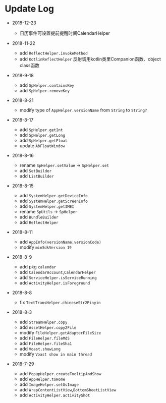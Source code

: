 # Update Log

- 2018-12-23

  - 日历事件可设置提前提醒时间CalendarHelper

- 2018-11-22

  - add `ReflectHelper.invokeMethod`
  - add `KotlinReflectHelper` 反射调用kotlin类里Companion函数、object class函数

- 2018-9-18
  - add `SpHelper.containsKey`
  - add `SpHelper.removeKey`

- 2018-8-21
  - modify type of `AppHelper.versionName` from `String` to `String?`

- 2018-8-17
  - add `SpHelper.getInt`
  - add `SpHelper.getLong`
  - add `SpHelper.getFloat`
  - update `AbFloatWindow`
   
- 2018-8-16
  - rename `SpHelper.setValue` -> `SpHelper.set`
  - add `SetBuilder`
  - add `ListBuilder`

- 2018-8-15
  - add `SystemHelper.getDeviceInfo`
  - add `SystemHelper.getScreenInfo`
  - add `SystemHelper.getIMEI`
  - rename `SpUtils` -> `SpHelper`
  - add `BundleBuilder`
  - add `ReflectHelper`

- 2018-8-11
  - add `AppInfo(versionName,versionCode)`
  - modify `minSdkVersion 19`


- 2018-8-9
  - add pkg `calendar`
  - add `CalendarAccount`,`CalendarHelper`
  - add `ServiceHelper.isServiceRunning`
  - add `ActivityHelper.isForeground`
  
 
- 2018-8-8
  - fix `TextTransHelper.chineseStr2Pinyin`

- 2018-8-3
  - add `StreamHelper.copy`
  - add `AssetHelper.copy2File`
  - modify `FileHelper.getAdapterFileSize`
  - add `FileHelper.fileMd5`
  - add `FileHelper.fileSha1`
  - add `Voast.showLong`
  - modify `Voast show in main thread`

- 2018-7-29
  - add `PopupHelper.createTooltipAndShow`
  - add `AppHelper.toHome`
  - add `ImageHelper.setGsImage`
  - add `WrapContentListView`,`BottomSheetListView`
  - add `ActivityHelper.activityShot`
  
